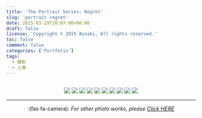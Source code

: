 ```yaml
---
title: 'The Portrait Series: Regret'
slug: 'portrait regret'
date: 2015-03-29T10:07:00+08:00
draft: false
license: 'Copyright © 2015 Aozaki, All rights reserved.'
toc: false
comment: false
categories: ['Portfolio']
tags:
  - 摄影
  - 人像
---
```


<br>
<div align="center">
    <img src="https://img.aozaki.cc/portfolio/20150329_0001.jpg">
    <img src="https://img.aozaki.cc/portfolio/20150329_0002.jpg">
    <img src="https://img.aozaki.cc/portfolio/20150329_0003.jpg">
    <img src="https://img.aozaki.cc/portfolio/20150329_0004.jpg">
    <img src="https://img.aozaki.cc/portfolio/20150329_0005.jpg">
    <img src="https://img.aozaki.cc/portfolio/20150329_0006.jpg">
    <img src="https://img.aozaki.cc/portfolio/20150329_0007.jpg">
    <img src="https://img.aozaki.cc/portfolio/20150329_0008.jpg">
    <img src="https://img.aozaki.cc/portfolio/20150329_0009.jpg">
    <img src="https://img.aozaki.cc/portfolio/20150329_0010.jpg">
</div>

<!--
    Nikon D800
    Nikon AF-S NIKKOR 28mm f/1.8G
    Nikon AF-S NIKKOR 85mm f/1.8G
-->

---

<div style="text-align:center; padding-bottom:4rem">:(fas fa-camera):  <i>For other photo works, please <a href="/portfolio/photo/#regret">Click HERE</a></i></div>
